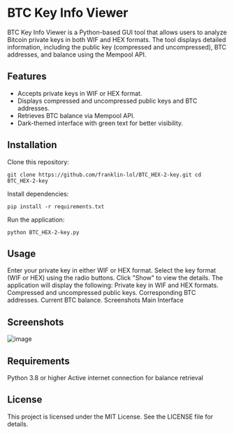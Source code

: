 # BTC Key Info Viewer

BTC Key Info Viewer is a Python-based GUI tool that allows users to analyze Bitcoin private keys in both WIF and HEX formats. The tool displays detailed information, including the public key (compressed and uncompressed), BTC addresses, and balance using the Mempool API.

## Features

- Accepts private keys in WIF or HEX format.
- Displays compressed and uncompressed public keys and BTC addresses.
- Retrieves BTC balance via Mempool API.
- Dark-themed interface with green text for better visibility.

## Installation

Clone this repository:
   
   `git clone https://github.com/franklin-lol/BTC_HEX-2-key.git
   cd BTC_HEX-2-key`

Install dependencies:


   `pip install -r requirements.txt`

Run the application:


   `python BTC_HEX-2-key.py`

## Usage

Enter your private key in either WIF or HEX format.
Select the key format (WIF or HEX) using the radio buttons.
Click "Show" to view the details.
The application will display the following:
Private key in WIF and HEX formats.
Compressed and uncompressed public keys.
Corresponding BTC addresses.
Current BTC balance.
Screenshots
Main Interface

## Screenshots

![image](https://github.com/user-attachments/assets/2d0e4d44-e83d-441c-91f6-0c907599ff8d)

## Requirements
Python 3.8 or higher
Active internet connection for balance retrieval



## License
This project is licensed under the MIT License. See the LICENSE file for details.
